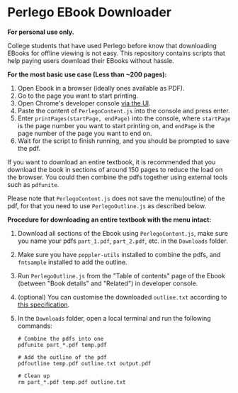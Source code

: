 # Perlego EBook Downloader

**For personal use only.** 

College students that have used Perlego before know that downloading EBooks for offline viewing is not easy. This repository contains scripts that help paying users download their EBooks without hassle. 

**For the most basic use case (Less than ~200 pages):** 
1. Open Ebook in a browser (ideally ones available as PDF). 
1. Go to the page you want to start printing. 
1. Open Chrome's developer console [via the UI](https://developers.google.com/web/tools/chrome-devtools/open#chrome).
1. Paste the content of `PerlegoContent.js` into the console and press enter. 
1. Enter `printPages(startPage, endPage)` into the console, where `startPage` is the page number you want to start printing on, and `endPage` is the page number of the page you want to end on. 
1. Wait for the script to finish running, and you should be prompted to save the pdf. 

If you want to download an entire textbook, it is recommended that you download the book in sections of around 150 pages to reduce the load on the browser. You could then combine the pdfs together using external tools such as `pdfunite`. 

Please note that `PerlegoContent.js` does not save the menu(outline) of the pdf, for that you need to use `PerlegoOutline.js` as described below. 

**Procedure for downloading an entire textbook with the menu intact:** 
1. Download all sections of the Ebook using `PerlegoContent.js`, make sure you name your pdfs `part_1.pdf`, `part_2.pdf`, etc. in the `Downloads` folder. 
2. Make sure you have `poppler-utils` installed to combine the pdfs, and `fntsample` installed to add the outline. 
3. Run `PerlegoOutline.js` from the "Table of contents" page of the Ebook (between "Book details" and "Related") in developer console. 
4. (optional) You can customise the downloaded `outline.txt` according to [this specification](http://manpages.ubuntu.com/manpages/bionic/man1/pdfoutline.1.html). 
5. In the `Downloads` folder, open a local terminal and run the following commands: 

	```
	# Combine the pdfs into one
	pdfunite part_*.pdf temp.pdf

	# Add the outline of the pdf
	pdfoutline temp.pdf outline.txt output.pdf

	# Clean up
	rm part_*.pdf temp.pdf outline.txt
	```
